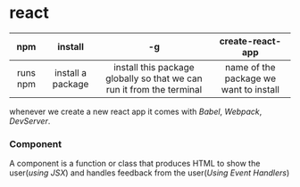 # react

| npm | install | -g | create-react-app |  
| :---: | :---: | :---: | :---: |  
| runs npm | install a package | install this package globally so that we can run it from the terminal | name of the package we want to install |  

whenever we create a new react app it comes with *Babel*, *Webpack*, *DevServer*.  

### Component
A component is a function or class that produces HTML to show the user(*using JSX*) and handles feedback from the user(*Using Event Handlers*)
